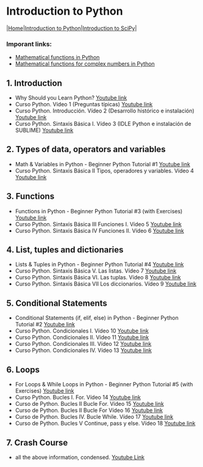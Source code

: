 # Introduction to Python

|[Home](/index.md)|[Introduction to Python](/Python.md)|[Introduction to SciPy](/SciPy.md)|

### Imporant links:
* [Mathematical functions in Python](https://docs.python.org/3/library/math.html#module-math)
* [Mathematical functions for complex numbers in Python](https://docs.python.org/3/library/cmath.html#module-cmath)

## 1. Introduction
* Why Should you Learn Python?
[Youtube link](https://www.youtube.com/watch?v=RJL6Y761TNE&list=PLFCB5Dp81iNVoB_eWmDB1nEusSCurrsac&index=1)
* Curso Python. Vídeo 1 (Preguntas típicas)
[Youtube link](https://www.youtube.com/watch?v=G2FCfQj-9ig&list=PLU8oAlHdN5BlvPxziopYZRd55pdqFwkeS&index=1)
* Curso Python. Introducción. Vídeo 2 (Desarrollo histórico e instalación)
[Youtube link](https://www.youtube.com/watch?v=9ojhJsXNWCI&list=PLU8oAlHdN5BlvPxziopYZRd55pdqFwkeS&index=2)
* Curso Python. Sintaxis Básica I. Vídeo 3 (IDLE Python e instalación de SUBLIME)
[Youtube link](https://www.youtube.com/watch?v=yppT6GPZMyo&list=PLU8oAlHdN5BlvPxziopYZRd55pdqFwkeS&index=4&t=0s)

## 2. Types of data, operators and variables
* Math & Variables in Python - Beginner Python Tutorial #1
[Youtube link](https://www.youtube.com/watch?v=XM0CtrJYM2A&list=PLFCB5Dp81iNVoB_eWmDB1nEusSCurrsac&index=2)
* Curso Python. Sintaxis Básica II Tipos, operadores y variables. Vídeo 4
[Youtube link](https://www.youtube.com/watch?v=u4I9PqhqCo8&list=PLU8oAlHdN5BlvPxziopYZRd55pdqFwkeS&index=4)

## 3. Functions
* Functions in Python - Beginner Python Tutorial #3 (with Exercises)
[Youtube link](https://www.youtube.com/watch?v=5U95tRdYySA&list=PLFCB5Dp81iNVoB_eWmDB1nEusSCurrsac&index=5)
* Curso Python. Sintaxis Básica III Funciones I. Vídeo 5
[Youtube link](https://www.youtube.com/watch?v=VY448UWAQ_0&list=PLU8oAlHdN5BlvPxziopYZRd55pdqFwkeS&index=5)
* Curso Python. Sintaxis Básica IV Funciones II. Vídeo 6
[Youtube link](https://www.youtube.com/watch?v=vawEHhV_HFA&list=PLU8oAlHdN5BlvPxziopYZRd55pdqFwkeS&index=6)

## 4. List, tuples and dictionaries
* Lists & Tuples in Python - Beginner Python Tutorial #4
[Youtube link](https://www.youtube.com/watch?v=_zFI6ytHHdY&list=PLFCB5Dp81iNVoB_eWmDB1nEusSCurrsac&index=6)
* Curso Python. Sintaxis Básica V. Las listas. Vídeo 7
[Youtube link](https://www.youtube.com/watch?v=Q8hugySbLQQ&list=PLU8oAlHdN5BlvPxziopYZRd55pdqFwkeS&index=7)
* Curso Python. Sintaxis Básica VI. Las tuplas. Vídeo 8
[Youtube link](https://www.youtube.com/watch?v=Ufqh8aoR9hE&list=PLU8oAlHdN5BlvPxziopYZRd55pdqFwkeS&index=8)
* Curso Python. Sintaxis Básica VII Los diccionarios. Vídeo 9
[Youtube link](https://www.youtube.com/watch?v=2OmgHl8lp0I&list=PLU8oAlHdN5BlvPxziopYZRd55pdqFwkeS&index=9)

## 5. Conditional Statements
* Conditional Statements (if, elif, else) in Python - Beginner Python Tutorial #2
[Youtube link](https://www.youtube.com/watch?v=vsVGPcfxEiA&list=PLFCB5Dp81iNVoB_eWmDB1nEusSCurrsac&index=4)
* Curso Python. Condicionales I. Vídeo 10
[Youtube link](https://www.youtube.com/watch?v=iV-4F0jGWak&list=PLU8oAlHdN5BlvPxziopYZRd55pdqFwkeS&index=10)
* Curso Python. Condicionales II. Vídeo 11
[Youtube link](https://www.youtube.com/watch?v=cf7o4s9nFu8&list=PLU8oAlHdN5BlvPxziopYZRd55pdqFwkeS&index=11)
* Curso Python. Condicionales III. Vídeo 12
[Youtube link](https://www.youtube.com/watch?v=qxgEolsC6rg&list=PLU8oAlHdN5BlvPxziopYZRd55pdqFwkeS&index=12)
* Curso Python. Condicionales IV. Vídeo 13
[Youtube link](https://www.youtube.com/watch?v=rDGsWYnQEJY&list=PLU8oAlHdN5BlvPxziopYZRd55pdqFwkeS&index=13)

## 6. Loops
* For Loops & While Loops in Python - Beginner Python Tutorial #5 (with Exercises)
[Youtube link](https://www.youtube.com/watch?v=WPF5M_Ic6Fc&list=PLFCB5Dp81iNVoB_eWmDB1nEusSCurrsac&index=7)
* Curso Python. Bucles I. For. Vídeo 14
[Youtube link](https://www.youtube.com/watch?v=GQGhU1526Oo&list=PLU8oAlHdN5BlvPxziopYZRd55pdqFwkeS&index=14)
* Curso de Python. Bucles II Bucle For. Vídeo 15
[Youtube link](https://www.youtube.com/watch?v=D416qOEDrhI&list=PLU8oAlHdN5BlvPxziopYZRd55pdqFwkeS&index=15)
* Curso de Python. Bucles II Bucle For Vídeo 16
[Youtube link](https://www.youtube.com/watch?v=KFz-mXB7qVI&list=PLU8oAlHdN5BlvPxziopYZRd55pdqFwkeS&index=16)
* Curso de Python. Bucles IV. Bucle While. Vídeo 17
[Youtube link](https://www.youtube.com/watch?v=UfUM6uzl5SM&list=PLU8oAlHdN5BlvPxziopYZRd55pdqFwkeS&index=17)
* Curso de Python. Bucles V Continue, pass y else. Vídeo 18
[Youtube link](https://www.youtube.com/watch?v=c8WCRTU4udo&list=PLU8oAlHdN5BlvPxziopYZRd55pdqFwkeS&index=18)

## 7. Crash Course
* all the above information, condensed.
[Youtube Link](https://www.youtube.com/watch?v=rfscVS0vtbw)
